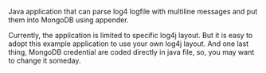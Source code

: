 Java application that can parse log4 logfile with multiline messages and put them into MongoDB using appender.

Currently, the application is limited to specific log4j layout. But it is easy to adopt this example application to use your own log4j layout.
And one last thing, MongoDB credential are coded directly in java file, so, you may want to change it someday.